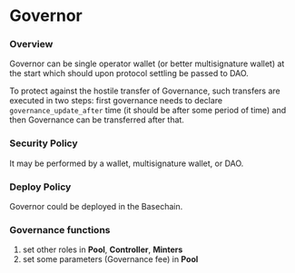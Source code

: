 # Governor

### Overview

Governor can be single operator wallet (or better multisignature wallet) at the start which should upon protocol settling be passed to DAO.&#x20;

To protect against the hostile transfer of Governance, such transfers are executed in two steps: first governance needs to declare `governance_update_after` time (it should be after some period of time) and then Governance can be transferred after that.&#x20;



### Security Policy

It may be performed by a wallet, multisignature wallet, or DAO.&#x20;

### Deploy Policy

Governor could be deployed in the Basechain.

### Governance functions

1. set other roles in **Pool**, **Controller**, **Minters**
2. set some parameters (Governance fee) in **Pool**




